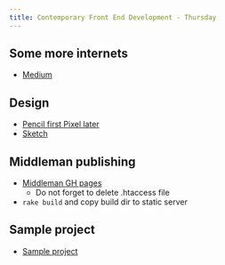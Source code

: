 ```yaml
---
title: Contemporary Front End Development - Thursday
---
```


## Some more internets
- [Medium](http://www.medium.com)

## Design
- [Pencil first Pixel later](https://threads.tradesy.com/designing-by-hand-in-the-digital-age-ad3e1ed90ce9#.sg40eaimv)
- [Sketch](https://www.sketchapp.com)

## Middleman publishing
- [Middleman GH pages](https://github.com/edgecase/middleman-gh-pages)
  - Do not forget to delete .htaccess file
- `rake build` and copy build dir to static server

## Sample project
- [Sample project](https://github.com/pepe/front-end-culs-sample)


